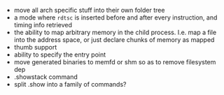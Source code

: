 * move all arch specific stuff into their own folder tree
* a mode where `rdtsc` is inserted before and after every instruction, and timing info retrieved
* the ability to map arbitrary memory in the child process. I.e. map a file into the address space, or just declare chunks of memory as mapped
* thumb support
* ability to specify the entry point
* move generated binaries to memfd or shm so as to remove filesystem dep
* .showstack command
* split .show into a family of commands?
